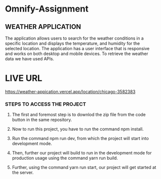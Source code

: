 # Omnify-Assignment

## WEATHER APPLICATION

The application allows users to search for the weather conditions in a specific location and displays the temperature, and humidity for the selected location.
The application has a user interface that is responsive and works on both desktop and mobile devices. 
To retrieve the weather data we have used APIs.

# LIVE URL
https://weather-appication.vercel.app/location/chicago-3582383

### STEPS TO ACCESS THE PROJECT

1. The first and foremost step is to downlod the zip file from the code button in the same repository.

2. Now to run this project, you have to run the command npm install.

3. Run the command npm run dev, from which the project will start into development mode.

4. Then, further our project will build to run in the development mode for production usage using the command yarn run build.

5. Further, using the command yarn run start, our project will get started at the server.


